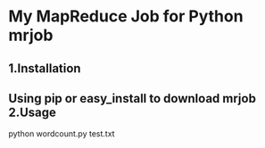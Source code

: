 My MapReduce Job for Python mrjob
===========================================
1.Installation
-------------------
Using pip or easy_install to download mrjob
2.Usage
-------------------
python wordcount.py test.txt
